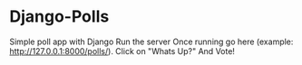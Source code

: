 # Django-Polls
Simple poll app with Django
Run the server 
Once running go here (example: http://127.0.0.1:8000/polls/).
Click on "Whats Up?"
And Vote!
